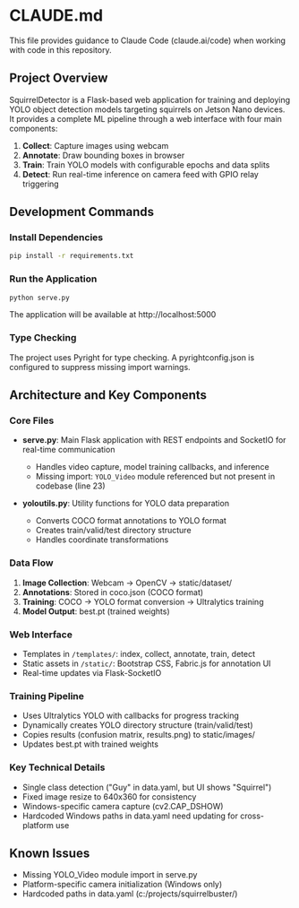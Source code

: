 # CLAUDE.md

This file provides guidance to Claude Code (claude.ai/code) when working with code in this repository.

## Project Overview

SquirrelDetector is a Flask-based web application for training and deploying YOLO object detection models targeting squirrels on Jetson Nano devices. It provides a complete ML pipeline through a web interface with four main components:

1. **Collect**: Capture images using webcam
2. **Annotate**: Draw bounding boxes in browser
3. **Train**: Train YOLO models with configurable epochs and data splits
4. **Detect**: Run real-time inference on camera feed with GPIO relay triggering

## Development Commands

### Install Dependencies
```bash
pip install -r requirements.txt
```

### Run the Application
```bash
python serve.py
```
The application will be available at http://localhost:5000

### Type Checking
The project uses Pyright for type checking. A pyrightconfig.json is configured to suppress missing import warnings.

## Architecture and Key Components

### Core Files
- **serve.py**: Main Flask application with REST endpoints and SocketIO for real-time communication
  - Handles video capture, model training callbacks, and inference
  - Missing import: `YOLO_Video` module referenced but not present in codebase (line 23)
  
- **yoloutils.py**: Utility functions for YOLO data preparation
  - Converts COCO format annotations to YOLO format
  - Creates train/valid/test directory structure
  - Handles coordinate transformations

### Data Flow
1. **Image Collection**: Webcam → OpenCV → static/dataset/
2. **Annotations**: Stored in coco.json (COCO format)
3. **Training**: COCO → YOLO format conversion → Ultralytics training
4. **Model Output**: best.pt (trained weights)

### Web Interface
- Templates in `/templates/`: index, collect, annotate, train, detect
- Static assets in `/static/`: Bootstrap CSS, Fabric.js for annotation UI
- Real-time updates via Flask-SocketIO

### Training Pipeline
- Uses Ultralytics YOLO with callbacks for progress tracking
- Dynamically creates YOLO directory structure (train/valid/test)
- Copies results (confusion matrix, results.png) to static/images/
- Updates best.pt with trained weights

### Key Technical Details
- Single class detection ("Guy" in data.yaml, but UI shows "Squirrel")
- Fixed image resize to 640x360 for consistency
- Windows-specific camera capture (cv2.CAP_DSHOW)
- Hardcoded Windows paths in data.yaml need updating for cross-platform use

## Known Issues
- Missing YOLO_Video module import in serve.py
- Platform-specific camera initialization (Windows only)
- Hardcoded paths in data.yaml (c:/projects/squirrelbuster/)